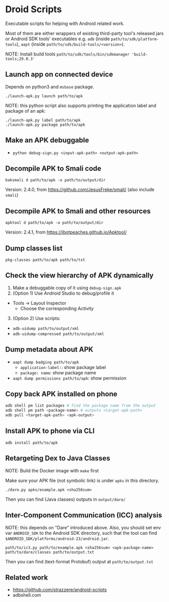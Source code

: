 Droid Scripts
=====

Executable scripts for helping with Android related work.

Most of them are either wrappers of existing third-party tool's released jars or
Android SDK tools' executables e.g. `adb` (inside `path/to/sdk/platform-tools`),
`aapt` (inside `path/to/sdk/build-tools/<version>`).

NOTE: Install build tools
`path/to/sdk/tools/bin/sdkmanager 'build-tools;29.0.3'`

## Launch app on connected device

Depends on python3 and `msbase` package.

```
./launch-apk.py launch path/to/apk
```

NOTE: this python script also supports printing the application label
and package of an apk:

```
./launch-apk.py label path/to/apk
./launch-apk.py package path/to/apk
```


## Make an APK debuggable
- `python debug-sign.py <input-apk-path> <output-apk-path>`

## Decompile APK to Smali code

```
baksmali d path/to/apk -o path/to/output/dir
```

Version: 2.4.0, from https://github.com/JesusFreke/smali/ (also include `smali`)

## Decompile APK to Smali and other resources

```
apktool d path/to/apk -o path/to/output/dir
```

Version: 2.4.1, from https://ibotpeaches.github.io/Apktool/

## Dump classes list

```
pkg-classes path/to/apk path/to/txt
```

## Check the view hierarchy of APK dynamically

1. Make a debuggable copy of it using `debug-sign.apk`
2. (Option 1) Use Android Studio to debug/profile it
  - Tools -> Layout Inspector
      + Choose the corresponding Activity
3. (Option 2) Use scripts:
  -  `adb-uidump path/to/output/xml`
  -  `adb-uidump-compressed path/to/output/xml`

## Dump metadata about APK

- `aapt dump badging path/to/apk`
  - `application-label:`: show package label
  - `package: name`: show package name
- `aapt dump permissions path/to/apk`: show permission

## Copy back APK installed on phone

```bash
adb shell pm list packages # find the package name from the output
adb shell pm path <package-name> # outputs <target-apk-path>
adb pull <target-apk-path> <apk-output>
```

## Install APK to phone via CLI

```
adb install path/to/apk
```

## Retargeting Dex to Java Classes

NOTE: Build the Docker image with `make` first

Make sure your APK file (not symbolic link) is under `apks` in this directory.

```
./dare.py apks/example.apk <sha256sum>
```

Then you can find (Java classes) outputs in `output/dare/`

## Inter-Component Communication (ICC) analysis

NOTE: this depends on "Dare" introduced above.
Also, you should set env var `ANDROID_SDK` to the Android SDK directory, such that
the tool can find `$ANDROID_SDK/platforms/android-23/android.jar`.

```
path/to/ic3.py path/to/example.apk <sha256sum> <apk-package-name> path/to/dare/classes path/to/output.txt
```

Then you can find (text-format Protobuf) output at `path/to/output.txt`


## Related work

- https://github.com/strazzere/android-scripts
- adbshell.com
